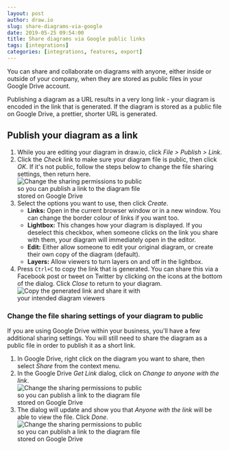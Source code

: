 ```yaml
---
layout: post
author: draw.io
slug: share-diagrams-via-google
date: 2019-05-25 09:54:00
title: Share diagrams via Google public links
tags: [integrations]
categories: [integrations, features, export]
---
```


You can share and collaborate on diagrams with anyone, either inside or outside of your company, when they are stored as public files in your Google Drive account.

Publishing a diagram as a URL results in a very long link - your diagram is encoded in the link that is generated. If the diagram is stored as a public file on Google Drive, a prettier, shorter URL is generated.

## Publish your diagram as a link

1. While you are editing your diagram in draw.io, click _File > Publish > Link_.
2. Click the _Check_ link to make sure your diagram file is public, then click _OK_. If it's not public, follow the steps below to change the file sharing settings, then return here.  <br /><img src="/assets/img/blog/google-drive-publish-link2.png" style="width=100%;max-width:300px;height:auto;" alt="Change the sharing permissions to public so you can publish a link to the diagram file stored on Google Drive">
3. Select the options you want to use, then click _Create_.
   * **Links:** Open in the current browser window or in a new window. You can change the border colour of links if you want too.
   * **Lightbox:** This changes how your diagram is displayed. If you deselect this checkbox, when someone clicks on the link you share with them, your diagram will immediately open in the editor.
   * **Edit:** Either allow someone to edit your original diagram, or create their own copy of the diagram (default).
   * **Layers:** Allow viewers to turn layers on and off in the lightbox.
4. Press ``Ctrl+C`` to copy the link that is generated. You can share this via a Facebook post or tweet on Twitter by clicking on the icons at the bottom of the dialog. Click _Close_ to return to your diagram.
<br /><img src="/assets/img/blog/google-drive-published-link.png" style="width=100%;max-width:300px;height:auto;" alt="Copy the generated link and share it with your intended diagram viewers">

### Change the file sharing settings of your diagram to public

If you are using Google Drive within your business, you'll have a few additional sharing settings. You will still need to share the diagram as a public file in order to publish it as a short link.
1. In Google Drive, right click on the diagram you want to share, then select _Share_ from the context menu.
2. In the Google Drive _Get Link_ dialog, click on _Change to anyone with the link_.
<br /><img src="/assets/img/blog/google-drive-get-link-dialog.png" style="width=100%;max-width:300px;height:auto;" alt="Change the sharing permissions to public so you can publish a link to the diagram file stored on Google Drive">
3. The dialog will update and show you that _Anyone with the link_ will be able to view the file. Click _Done_.
<br /><img src="/assets/img/blog/google-drive-get-link-dialog2.png" style="width=100%;max-width:300px;height:auto;" alt="Change the sharing permissions to public so you can publish a link to the diagram file stored on Google Drive">
